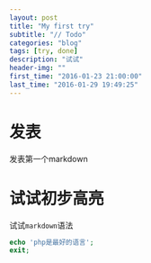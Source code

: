```yaml
---
layout: post
title: "My first try"
subtitle: "// Todo"
categories: "blog"
tags: [try, done]
description: "试试"
header-img: ""
first_time: "2016-01-23 21:00:00"
last_time: "2016-01-29 19:49:25"
---
```


# 发表
发表第一个markdown

# 试试初步高亮

试试`markdown`语法

```php
echo 'php是最好的语言';
exit;
```


